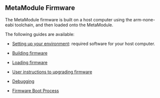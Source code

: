 ## MetaModule Firmware

The MetaModule firmware is built on a host computer using the arm-none-eabi
toolchain, and then loaded onto the MetaModule.

The following guides are available:

- [Setting up your environment](../docs/Setup.md): required software for your host computer.

- [Building firmware](../docs/firmware-building.md)

- [Loading firmware](../docs/firmware-loading.md)

- [User instructions to upgrading firmware](../docs/user-firmware-update.md)

- [Debugging](../docs/firmware-debugging.md)

- [Firmware Boot Process](../docs/Firmware-Boot.md)
